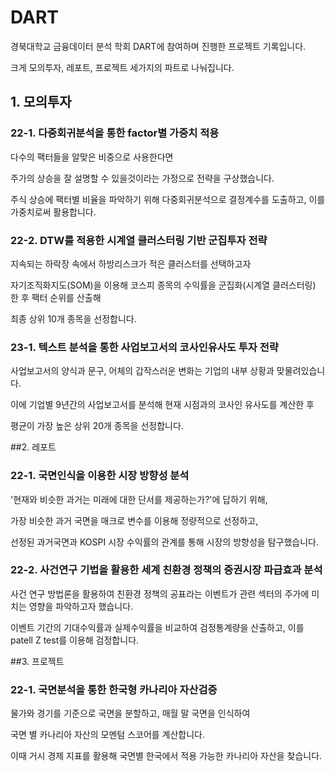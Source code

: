 # DART

경북대학교 금융데이터 분석 학회 DART에 참여하며 진행한 프로젝트 기록입니다.

크게 모의투자, 레포트, 프로젝트 세가지의 파트로 나눠집니다.



## 1. 모의투자

### 22-1. 다중회귀분석을 통한 factor별 가중치 적용

다수의 팩터들을 알맞은 비중으로 사용한다면 

주가의 상승을 잘 설명할 수 있을것이라는 가정으로 전략을 구상했습니다.

주식 상승에 팩터별 비율을 파악하기 위해 다중회귀분석으로 결정계수를 도출하고, 이를 가중치로써 활용합니다.

### 22-2. DTW를 적용한 시계열 클러스터링 기반 군집투자 전략

지속되는 하락장 속에서 하방리스크가 적은 클러스터를 선택하고자

자기조직화지도(SOM)을 이용해 코스피 종목의 수익률을 군집화(시계열 클러스터링) 한 후 팩터 순위를 산출해 

최종 상위 10개 종목을 선정합니다.

### 23-1. 텍스트 분석을 통한 사업보고서의 코사인유사도 투자 전략

사업보고서의 양식과 문구, 어체의 갑작스러운 변화는 기업의 내부 상황과 맞물려있습니다.

이에 기업별 9년간의 사업보고서를 분석해 현재 시점과의 코사인 유사도를 계산한 후 

평균이 가장 높은 상위 20개 종목을 선정합니다.


##2. 레포트

### 22-1. 국면인식을 이용한 시장 방향성 분석

'현재와 비슷한 과거는 미래에 대한 단서를 제공하는가?'에 답하기 위해, 

가장 비슷한 과거 국면을 매크로 변수를 이용해 정량적으로 선정하고, 

선정된 과거국면과 KOSPI 시장 수익률의 관계를 통해 시장의 방향성을 탐구했습니다.

### 22-2. 사건연구 기법을 활용한 세계 친환경 정책의 증권시장 파급효과 분석

사건 연구 방법론을 활용하여 친환경 정책의 공표라는 이벤트가 관련 섹터의 주가에 미치는 영향을 파악하고자 했습니다.

이벤트 기간의 기대수익률과 실제수익률을 비교하여 검정통계량을 산출하고, 이를 patell Z test를 이용해 검정합니다.

##3. 프로젝트

### 22-1. 국면분석을 통한 한국형 카나리아 자산검증

물가와 경기를 기준으로 국면을 분할하고, 매월 말 국면을 인식하여

국면 별 카나리아 자산의 모멘텀 스코어를 계산합니다. 

이때 거시 경제 지표를 활용해 국면별 한국에서 적용 가능한 카나리아 자산을 찾습니다.
